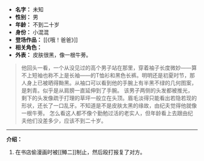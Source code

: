 
- **名字：** 未知
- **性别：** 男
- **年龄：** 不到二十岁
- **身份：** 小混混
- **登场作品：** [[《哦！爸爸》]]
- **相关角色：** 
- **外表：** 皮肤很黑，像一根牛蒡。

> 他回头一看，一个从没见过的高个男子站在那里，穿着袖子长度微妙——算不上短袖也称不上是长袖——的T恤衫和黑色长裤。明明还是初夏时节，那人身上已被晒得黝黑。从袖口可以看到他的手腕上有半黑不绿的几何图案，是刺青。似乎是从肩膀一直延伸到了手腕。
> 该男子两侧的头发都被推光，剩下的头发像疏于打理的草坪一般立在头顶。眉毛淡得只能看出若隐若现的形状，还长了一口乱牙。不知道是不是皮肤太黑的缘故，由纪夫觉得他就像一根牛蒡。
> 怎么看这人都不像个勤勉过活的老实人，但年龄看上去跟由纪夫他们没差多少，应该不到二十岁。

---

**介绍：** 

1. 在书店偷漫画时被[[鳟二]]制止，然后殴打报复了对方。
